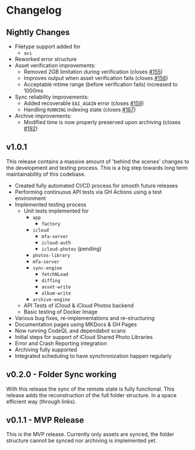 # Changelog

## Nightly Changes

  * Filetype support added for
    * `avi`
  * Reworked error structure
  * Asset verification improvements:
    * Removed 2GB limitation during verification (closes [#155](https://github.com/steilerDev/icloud-photos-sync/issues/155))
    * Improves output when asset verification fails (closes [#156](https://github.com/steilerDev/icloud-photos-sync/issues/156))
    * Acceptable mtime range (before verification fails) increased to 1000ms
  * Sync reliability improvements:
    * Added recoverable `EAI_AGAIN` error (closes [#159](https://github.com/steilerDev/icloud-photos-sync/issues/159))
    * Handling `RUNNING` indexing state (closes [#167](https://github.com/steilerDev/icloud-photos-sync/issues/167))
  * Archive improvements:
    * Modified time is now properly preserved upon archiving (closes [#192](https://github.com/steilerDev/icloud-photos-sync/issues/192))

## v1.0.1

This release contains a massive amount of 'behind the scenes' changes to the development and testing process. This is a big step towards long term maintainability of this codebase.

  * Created fully automated CI/CD process for smooth future releases
  * Performing continuous API tests via GH Actions using a test environment
  * Implemented testing process
    * Unit tests implemented for
      * `app`
        * `factory`
      * `icloud`
        * `mfa-server`
        * `icloud-auth`
        * `icloud-photos` (pending)
      * `photos-library`
      * `mfa-server`
      * `sync-engine`
        * `fetchNLoad`
        * `diffing`
        * `asset-write`
        * `album-write`
      * `archive-engine`
    * API Tests of iCloud & iCloud Photos backend
    * Basic testing of Docker Image
  * Various bug fixes, re-implementations and re-structuring
  * Documentation pages using MKDocs & GH Pages
  * Now running CodeQL and dependabot scans
  * Initial steps for support of iCloud Shared Photo Libraries
  * Error and Crash Reporting integration
  * Archiving fully supported
  * Integrated scheduling to have synchronization happen regularly

## v0.2.0 - Folder Sync working
With this release the sync of the remote state is fully functional. This release adds the reconstruction of the full folder structure. In a space efficient way (through links).

## v0.1.1 - MVP Release
This is the MVP release. Currently only assets are synced, the folder structure cannot be synced nor archiving is implemented yet.